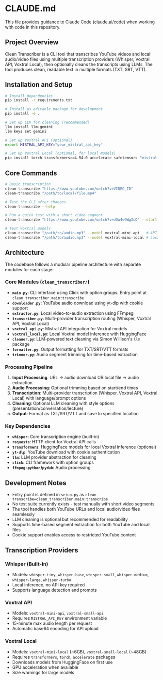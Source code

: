 # CLAUDE.md

This file provides guidance to Claude Code (claude.ai/code) when working with code in this repository.

## Project Overview

Clean Transcriber is a CLI tool that transcribes YouTube videos and local audio/video files using multiple transcription providers (Whisper, Voxtral API, Voxtral Local), then optionally cleans the transcripts using LLMs. The tool produces clean, readable text in multiple formats (TXT, SRT, VTT).

## Installation and Setup

```bash
# Install dependencies
pip install -r requirements.txt

# Install as editable package for development
pip install -e .

# Set up LLM for cleaning (recommended)
llm install llm-gemini
llm keys set gemini

# Set up Voxtral API (optional)
export MISTRAL_API_KEY="your_mistral_api_key"

# Set up Voxtral Local (optional, for local models)
pip install torch transformers>=4.54.0 accelerate safetensors "mistral-common[audio]>=1.8.1" packaging timm librosa
```

## Core Commands

```bash
# Basic transcription
clean-transcribe "https://www.youtube.com/watch?v=VIDEO_ID"
clean-transcribe "/path/to/local/file.mp4"

# Test the CLI after changes
clean-transcribe --help

# Run a quick test with a short video segment
clean-transcribe "https://www.youtube.com/watch?v=dQw4w9WgXcQ" --start "0:10" --end "0:30" --no-clean

# Test Voxtral models
clean-transcribe "/path/to/audio.mp3" --model voxtral-mini-api   # API
clean-transcribe "/path/to/audio.mp3" --model voxtral-mini-local # Local
```

## Architecture

The codebase follows a modular pipeline architecture with separate modules for each stage:

### Core Modules (`clean_transcriber/`)

- **`main.py`**: CLI interface using Click with option groups. Entry point at `clean_transcriber.main:transcribe`
- **`downloader.py`**: YouTube audio download using yt-dlp with cookie support
- **`extractor.py`**: Local video-to-audio extraction using FFmpeg
- **`transcriber.py`**: Multi-provider transcription routing (Whisper, Voxtral API, Voxtral Local)
- **`voxtral_api.py`**: Mistral API integration for Voxtral models
- **`voxtral_local.py`**: Local Voxtral model inference with HuggingFace
- **`cleaner.py`**: LLM-powered text cleaning via Simon Willison's `llm` package
- **`formatter.py`**: Output formatting for TXT/SRT/VTT formats
- **`trimmer.py`**: Audio segment trimming for time-based extraction

### Processing Pipeline

1. **Input Processing**: URL → audio download OR local file → audio extraction
2. **Audio Processing**: Optional trimming based on start/end times
3. **Transcription**: Multi-provider transcription (Whisper, Voxtral API, Voxtral Local) with language/prompt options
4. **Cleaning**: Optional LLM cleaning with style options (presentation/conversation/lecture)
5. **Output**: Format as TXT/SRT/VTT and save to specified location

### Key Dependencies

- **`whisper`**: Core transcription engine (built-in)
- **`requests`**: HTTP client for Voxtral API calls
- **`transformers`**: HuggingFace models for local Voxtral inference (optional)
- **`yt-dlp`**: YouTube download with cookie authentication
- **`llm`**: LLM provider abstraction for cleaning
- **`click`**: CLI framework with option groups
- **`ffmpeg-python`/`pydub`**: Audio processing

## Development Notes

- Entry point is defined in `setup.py` as `clean-transcribe=clean_transcriber.main:transcribe`
- No test suite currently exists - test manually with short video segments
- The tool handles both YouTube URLs and local audio/video files seamlessly
- LLM cleaning is optional but recommended for readability
- Supports time-based segment extraction for both YouTube and local files
- Cookie support enables access to restricted YouTube content

## Transcription Providers

### Whisper (Built-in)
- Models: `whisper-tiny`, `whisper-base`, `whisper-small`, `whisper-medium`, `whisper-large`, `whisper-turbo`
- Local inference, no API key required
- Supports language detection and prompts

### Voxtral API
- Models: `voxtral-mini-api`, `voxtral-small-api`
- Requires `MISTRAL_API_KEY` environment variable
- 15-minute max audio length per request
- Automatic base64 encoding for API upload

### Voxtral Local
- Models: `voxtral-mini-local` (~6GB), `voxtral-small-local` (~48GB)
- Requires `transformers`, `torch`, `accelerate` packages
- Downloads models from HuggingFace on first use
- GPU acceleration when available
- Size warnings for large models